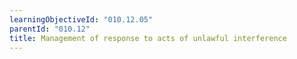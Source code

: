 ```yaml
---
learningObjectiveId: "010.12.05"
parentId: "010.12"
title: Management of response to acts of unlawful interference
---
```

